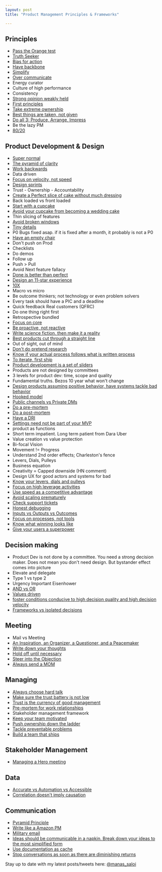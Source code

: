 ```yaml
---
layout: post
title: "Product Management Principles & Frameworks"

---
```


## Principles

- [Pass the Orange test](https://www.intercom.com/blog/the-orange-juice-test/)
- [Truth Seeker](https://www.sachinrekhi.com/the-best-product-managers-are-truth-seekers)
- [Bias for action](https://www.amazon.jobs/en/principles)
- [Have backbone](https://www.amazon.jobs/en/principles)
- [Simplify](https://twitter.com/BrianNorgard/status/1233105282118455296)
- [Over communicate](https://manassaloi.com/2019/08/11/20-lessons-gojek.html)
- Energy curator
- Culture of high performance
- Consistency
- [Strong opinion weakly held](https://boz.com/articles/strong-opinions)
- [First principles](https://fs.blog/2018/04/first-principles/)
- [Take extreme ownership](https://twitter.com/jeremysliew/status/1098721536507367425)
- [Best things are taken, not given](https://sriramk.com/stuff-ive-learned-at-microsoft)
- [Do all 3: Produce, Arrange, Impress](https://twitter.com/shreyas/status/1256652582447017985)
- Be the lazy PM
- [80/20](https://manassaloi.com/2020/03/31/80-20.html)


## Product Development & Design

- [Super normal](https://medium.com/design-philosophy/super-normal-c1d22838572a)
- [The pyramid of clarity](https://wavelength.asana.com/pyramid-clarity-strategic-alignment/)
- [Work backwards](https://www.linkedin.com/pulse/working-backwards-press-release-template-example-ian-mcallister/)
- Data driven
- [Focus on velocity, not speed](https://fs.blog/2018/03/speed-velocity/)
- [Design sprints](https://designsprintkit.withgoogle.com/planning/overview)
- Trust - Ownership - Accountability
- [Create a Perfect slice of cake without much dressing](https://www.mindtheproduct.com/the-power-of-the-perfect-slice/)
- Back loaded vs front loaded
- [Start with a cupcake](https://www.intercom.com/blog/start-with-a-cupcake/)
- [Avoid your cupcake from becoming a wedding cake](https://www.intercom.com/blog/when-a-cupcake-becomes-a-wedding-cake/)
- Thin slicing of features
- [Avoid broken windows](http://www.vanschneider.com/the-broken-window-theory/)
- [Tiny details](https://blog.codinghorror.com/this-is-all-your-app-is-a-collection-of-tiny-details/)
- P0 Bugs fixed asap. if it is fixed after a month, it probably is not a P0
- [Have an empty chair](https://hunterwalk.com/2018/04/01/the-empty-chair-at-the-table-during-meetings-who-should-be-in-the-room-that-isnt/)
- Don't push on Prod
- Checklists
- Do demos
- Follow up
- Push > Pull
- Avoid Next feature fallacy
- [Done is better than perfect](https://www.fastcompany.com/3001533/truth-about-being-done-versus-being-perfect)
- [Design an 11-star experience](https://www.linkedin.com/pulse/how-scale-magical-experience-4-lessons-from-airbnbs-reid-hoffman/)
- [10X](https://manassaloi.com/2020/01/04/add-a-zero.html)
- Macro vs micro
- Be outcome thinkers; not technology or even problem solvers
- Every task should have a PIC and a deadline
- Quick feedback Real customers (QFRC)
- Do one thing right first
- Retrospective bundled
- [Focus on core](https://twitter.com/BrianNorgard/status/1171236233411870720)
- [Be proactive, not reactive](https://twitter.com/ShaneAParrish/status/988435595776049152)
- [Write science fiction, then make it a reality](https://manassaloi.com/booksummaries/2016/06/06/always-day-one-alex.html)
- [Best products cut through a straight line](https://twitter.com/BrianNorgard/status/1037772321975484416)
- Out of sight, out of mind
- [Don't do pretend research](https://twitter.com/jasonfried/status/935617786730213376)
- [Know if your actual process follows what is written process](https://twitter.com/ReinH/status/986037836603260928)
- [To iterate, first ship](https://twitter.com/jasonfried/status/935555293014036480)
- [Product development is a set of sliders](https://twitter.com/BrianNorgard/status/1097197234439872512)
- Products are not designed by committees
- 3 levels for product dev: time, scope and quality
- Fundamental truths. Bezos 10 year what won't change
- [Design products assuming positive behavior, have systems tackle bad behavior](https://twitter.com/vikramadhiman/status/1105853246793342976)
- [Hooked model](https://manassaloi.com/2017/08/15/tez-50-million-sauce.html)
- [Public channels vs Private DMs](https://twitter.com/noah_weiss/status/1108748545224515585)
- [Do a pre-mortem](https://hunterwalk.com/2012/04/23/the-premortem-preventing-failure-before-you-fail/)
- [Do a post-mortem]()
- [Have a DRI](https://about.gitlab.com/handbook/people-group/directly-responsible-individuals/)
- [Settings need not be part of your MVP](https://twitter.com/DavidSacks/status/1172978856883417088)
- product as functions
- Short term impatient. Long term patient from Dara Uber
- Value creation vs value protection
- Bi-focal Vision
- Movement != Progress
- Understand 2nd order effects; Charleston's fence
- Levers, Dials, Pulleys
- Business equation
- Creativity = Capped downside (HN comment)
- Design UX for good actors and systems for bad
- [Know your levers, dials and pulleys](https://manassaloi.com/2020/02/18/levers-dials-pulleys.html)
- [Focus on high leverage activities](https://manassaloi.com/2020/01/09/high-leverage-activity.html)
- [Use speed as a competitive advantage](https://manassaloi.com/2018/07/22/speed-as-a-competitive-advantage.html)
- [Avoid scaling prematurely](https://manassaloi.com/2017/08/12/premature-scaling-will-kill-your-start-up.html)
- [Check support tickets](https://twitter.com/garrytan/status/1134939756255535104)
- [Honest debugging](https://twitter.com/cocoaphony/status/1224364439429881856)
- [Inputs vs Outputs vs Outcomes](https://twitter.com/Padday/status/1219645868980211712)
- [Focus on processes, not tools](https://manassaloi.com/2020/03/07/on-tools.html)
- [Know what winning looks like](https://manassaloi.com/2020/03/30/vision-winning.html)
- [Give your users a superpower](https://manassaloi.com/2020/04/15/user-superpower.html)

## Decision making
- Product Dev is not done by a committee. You need a strong decision maker. Does not mean you don't need design. But bystander effect comes into picture
- Elevate and delegate
- Type 1 vs type 2
- Urgency Important Eisenhower
- [AND vs OR](https://twitter.com/anguyenrex/status/1093128951101341697)
- [Values driven](https://twitter.com/jmspool/status/1028325798384726017)
- [foster conditions conducive to high decision quality and high decision velocity](https://medium.com/@johnpcutler/decision-quality-decision-velocity-f99bb01d3afc)
- [Frameworks vs isolated decisions](https://twitter.com/ianmcall/status/971420983134318592)


## Meeting
- Mail vs Meeting
- [An Inspiration, an Organizer, a Questioner, and a Peacemaker](https://twitter.com/manas_saloi/status/1259492462092926977)
- [Write down your thoughts](https://twitter.com/nrmehta/status/1069805106021851136)
- [Hold off until necessary](https://twitter.com/ViableBen/status/1074473220198166528)
- [Steer into the Objection](https://manassaloi.com/2020/02/22/steer-into-objection.html)
- [Always send a MOM](https://manassaloi.com/2020/03/22/mom-update.html)

## Managing
- [Always choose hard talk](https://medium.com/craft-ventures/happy-talk-versus-hard-talk-d2b9585597)
- [Make sure the trust battery is not low](https://firstround.com/review/use-this-equation-to-determine-diagnose-and-repair-trust/)
- [Trust is the currency of good management](https://twitter.com/marcprecipice/status/791738151051988993)
- [Pre-mortem for work relationships](https://medium.com/swlh/what-could-go-wrong-conducting-pre-mortems-on-your-work-relationships-fc25f88c2e31)
- Stakeholder management framework
- [Keep your team motivated](https://twitter.com/mwseibel/status/1096436630347407360)
- [Push ownership down the ladder](https://twitter.com/tacertain/status/1166039964582199297)
- [Tackle preventable problems](https://twitter.com/shreyas/status/1218724150312751104)
- [Build a team that ships](https://nav.al/build-a-team-that-ships)

## Stakeholder Management
- [Managing a Hero meeting](https://twitter.com/sriramk/status/1226959362918215680)

## Data
- [Accurate vs Automation vs Accessible](https://mixpanel.com/innovators/the-3-as-of-becoming-a-data-driven-organization/)
- [Correlation doesn't imply causation](https://amplitude.com/blog/2017/01/19/causation-correlation)

## Communication
- [Pyramid Principle](https://medium.com/lessons-from-mckinsey/the-pyramid-principle-f0885dd3c5c7)
- [Write like a Amazon PM](https://mobile.twitter.com/destraynor/status/1258372157706510336)
- [Military email](https://hbr.org/2016/11/how-to-write-email-with-military-precision)
- [Ideas should be communicable in a napkin. Break down your ideas to the most simplified form](https://twitter.com/DavidSacks/status/475073311383105536)
- [Use documentation as cache](https://manassaloi.com/2020/04/19/documentation-cache.html)
- [Stop conversations as soon as there are diminishing returns](https://twitter.com/scottbelsky/status/1024672328284684290)

Stay up to date with my latest posts/tweets here: [@manas_saloi](http://twitter.com/manas_saloi)
